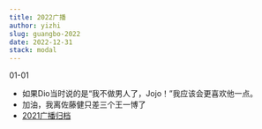 ```yaml
---
title: 2022广播
author: yizhi
slug: guangbo-2022
date: 2022-12-31 
stack: modal
---
```


01-01
- 如果Dio当时说的是“我不做男人了，Jojo！”我应该会更喜欢他一点。
- 加油，我离佐藤健只差三个王一博了
- [2021广播归档](./douban/guangbo-2021)